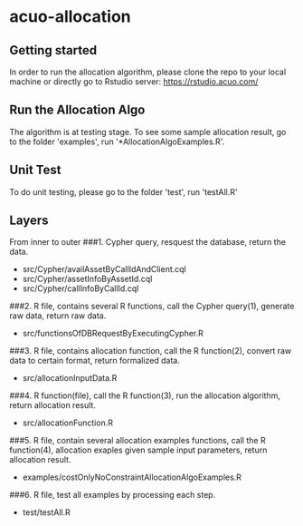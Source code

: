# acuo-allocation

## Getting started

In order to run the allocation algorithm, please clone the repo to your local machine or 
directly go to Rstudio server: https://rstudio.acuo.com/

## Run the Allocation Algo

The algorithm is at testing stage. To see some sample allocation result, go to the folder 'examples', run '*AllocationAlgoExamples.R'.

## Unit Test

To do unit testing, please go to the folder 'test', run 'testAll.R'


## Layers
From inner to outer
###1. Cypher query, resquest the database, return the data.
* src/Cypher/availAssetByCallIdAndClient.cql 
* src/Cypher/assetInfoByAssetId.cql 
* src/Cypher/callInfoByCallId.cql 

###2. R file, contains several R functions, call the Cypher query(1), generate raw data, return raw data.
* src/functionsOfDBRequestByExecutingCypher.R 

###3. R file, contains allocation function, call the R function(2), convert raw data to certain format, return formalized data.
* src/allocationInputData.R 

###4. R function(file), call the R function(3), run the allocation algorithm, return allocation result.
* src/allocationFunction.R 

###5. R file, contain several allocation examples functions, call the R function(4), allocation exaples given sample input parameters, return allocation result.
* examples/costOnlyNoConstraintAllocationAlgoExamples.R 


###6. R file, test all examples by processing each step.
* test/testAll.R 



